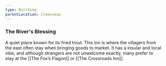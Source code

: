 ```yaml
---
type: Building
parentLocation: Cleenseau
---
```


### The River's Blessing

A quiet place known for its fried trout. This inn is where the villagers from the east often stay when bringing goods to market. It has a insular and local vibe, and although strangers are not unwelcome exactly, many prefer to stay at the [[The Fox’s Flagon]] or [[The Crossroads Inn]]. 
